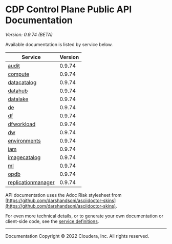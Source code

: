 # CDP Control Plane Public API Documentation

*Version: 0.9.74 (BETA)*

Available documentation is listed by service below.

| Service | Version |
| --- | --- |
| [audit](./audit/index.html) | 0.9.74 |
| [compute](./compute/index.html) | 0.9.74 |
| [datacatalog](./datacatalog/index.html) | 0.9.74 |
| [datahub](./datahub/index.html) | 0.9.74 |
| [datalake](./datalake/index.html) | 0.9.74 |
| [de](./de/index.html) | 0.9.74 |
| [df](./df/index.html) | 0.9.74 |
| [dfworkload](./dfworkload/index.html) | 0.9.74 |
| [dw](./dw/index.html) | 0.9.74 |
| [environments](./environments/index.html) | 0.9.74 |
| [iam](./iam/index.html) | 0.9.74 |
| [imagecatalog](./imagecatalog/index.html) | 0.9.74 |
| [ml](./ml/index.html) | 0.9.74 |
| [opdb](./opdb/index.html) | 0.9.74 |
| [replicationmanager](./replicationmanager/index.html) | 0.9.74 |

API documentation uses the Adoc Riak stylesheet from
[https://github.com/darshandsoni/asciidoctor-skins](https://github.com/darshandsoni/asciidoctor-skins).

For even more technical details, or to generate your own documentation or client-side code, see the
[service definitions](swagger/).

----

Documentation Copyright © 2022 Cloudera, Inc. All rights reserved.

